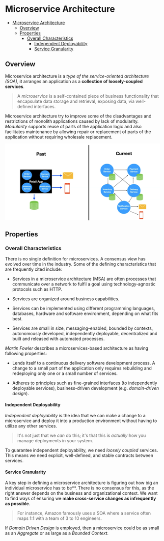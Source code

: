 # Microservice Architecture

- [Microservice Architecture](#microservice-architecture)
  - [Overview](#overview)
  - [Properties](#properties)
    - [Overall Characteristics](#overall-characteristics)
      - [Independent Deployability](#independent-deployability)
      - [Service Granularity](#service-granularity)

## Overview 

Microservice architecture is a *type of the service-oriented architecture (SOA)*, it arranges an application as a **collection of loosely-coupled services**.

> A *microservice* is a self-contained piece of business functionality that encapsulate data storage and retrieval, exposing data, via well-defined interfaces.

Microservice architecture try to improve some of the disadvantages and restrictions of monolith applications caused by lack of modularity. *Modularity* supports reuse of parts of the application logic and also facilitates maintenance by allowing repair or replacement of parts of the application without requiring wholesale replacement.

![](2021-06-08-12-03-00.png)

## Properties

### Overall Characteristics

There is no single definition for microservices. A consensus view has evolved over time in the industry. Some of the defining characteristics that are frequently cited include:

* Services in a microservice architecture (MSA) are often processes that communicate over a network to fulfil a goal using technology-agnostic protocols such as HTTP.

* Services are organized around business capabilities.

* Services can be implemented using different programming languages, databases, hardware and software environment, depending on what fits best.

* Services are small in size, messaging-enabled, bounded by contexts, autonomously developed, independently deployable, decentralized and built and released with automated processes.

*Martin Fowler* describes a microservices-based architecture as having following properties:

* Lends itself to a continuous delivery software development process. A change to a small part of the application only requires rebuilding and redeploying only one or a small number of services.

* Adheres to principles such as fine-grained interfaces (to independently deployable services), business-driven development (e.g. *domain-driven design*).

#### Independent Deployability

*Independent deployability* is the idea that we can make a change to a microservice and deploy it into a production environment without having to utilize any other services.

> It's not just that we *can* do this; it's that this is *actually* how you manage deployments in your system.

To guarantee independent deployability, we need *loosely coupled* services. This means we need explicit, well-defined, and stable contracts between services.

#### Service Granularity

A key step in defining a microservice architecture is figuring out how big an individual microservice has to be**. There is no consensus for this, as the right answer depends on the business and organizational context. We want to find ways of ensuring we **make cross-service changes as infrequently as possible**.

> For instance, Amazon famously uses a SOA where a service often maps 1:1 with a team of 3 to 10 engineers.

If *Domain Driven Design* is employed, then a microservice could be as small as an *Aggregate* or as large as a *Bounded Context*.
